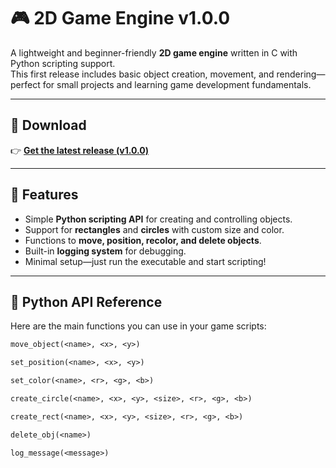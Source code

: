 # 🎮 2D Game Engine v1.0.0

A lightweight and beginner-friendly **2D game engine** written in C with Python scripting support.  
This first release includes basic object creation, movement, and rendering—perfect for small projects and learning game development fundamentals.  

---

## 🚀 Download
👉 [**Get the latest release (v1.0.0)**](https://github.com/Sir-STAWWOOOPIID/2D-Game-Engine/releases/download/1.0.0/game.exe)

---

## 🧩 Features
- Simple **Python scripting API** for creating and controlling objects.
- Support for **rectangles** and **circles** with custom size and color.
- Functions to **move, position, recolor, and delete objects**.
- Built-in **logging system** for debugging.
- Minimal setup—just run the executable and start scripting!

---

## 📜 Python API Reference
Here are the main functions you can use in your game scripts:

```diff
move_object(<name>, <x>, <y>)

set_position(<name>, <x>, <y>)

set_color(<name>, <r>, <g>, <b>)

create_circle(<name>, <x>, <y>, <size>, <r>, <g>, <b>)

create_rect(<name>, <x>, <y>, <size>, <r>, <g>, <b>)

delete_obj(<name>)

log_message(<message>)
